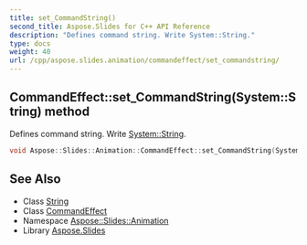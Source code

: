 ```yaml
---
title: set_CommandString()
second_title: Aspose.Slides for C++ API Reference
description: "Defines command string. Write System::String."
type: docs
weight: 40
url: /cpp/aspose.slides.animation/commandeffect/set_commandstring/
---
```

## CommandEffect::set_CommandString(System::String) method


Defines command string. Write [System::String](../../../system/string/).

```cpp
void Aspose::Slides::Animation::CommandEffect::set_CommandString(System::String value) override
```

## See Also

* Class [String](../../system/string/)
* Class [CommandEffect](./)
* Namespace [Aspose::Slides::Animation](../)
* Library [Aspose.Slides](../../)